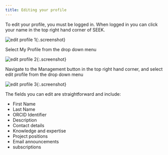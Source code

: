 ```yaml
---
title: Editing your profile
---
```


To edit your profile, you must be logged in. When logged in you can click your name in the top right hand corner of SEEK.

![edit profile 1](/images/user-guide/edit_profile_1.png){:.screenshot}

Select My Profile from the drop down menu

![edit profile 2](/images/user-guide/edit_profile_2.png){:.screenshot}

Navigate to the Management button in the top right hand corner, and select edit profile from the drop down menu

![edit profile 3](/images/user-guide/edit_profile_3.png){:.screenshot}

The fields you can edit are straightforward and include:

* First Name
* Last Name
* ORCID Identifier
* Description
* Contact details
* Knowledge and expertise
* Project positions
* Email announcements
* subscriptions